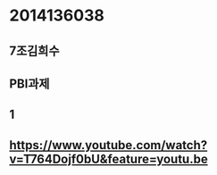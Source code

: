 # 2014136038
## 7조김희수
## PBl과제
## 1
## https://www.youtube.com/watch?v=T764Dojf0bU&feature=youtu.be
